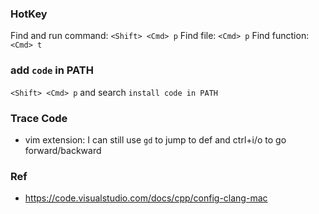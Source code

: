 ### HotKey
Find and run command: `<Shift> <Cmd> p`
Find file: `<Cmd> p`
Find function: `<Cmd> t`

### add `code` in PATH
`<Shift> <Cmd> p` and search `install code in PATH`

### Trace Code
* vim extension: I can still use `gd` to jump to def and ctrl+i/o to go forward/backward

### Ref
* https://code.visualstudio.com/docs/cpp/config-clang-mac
